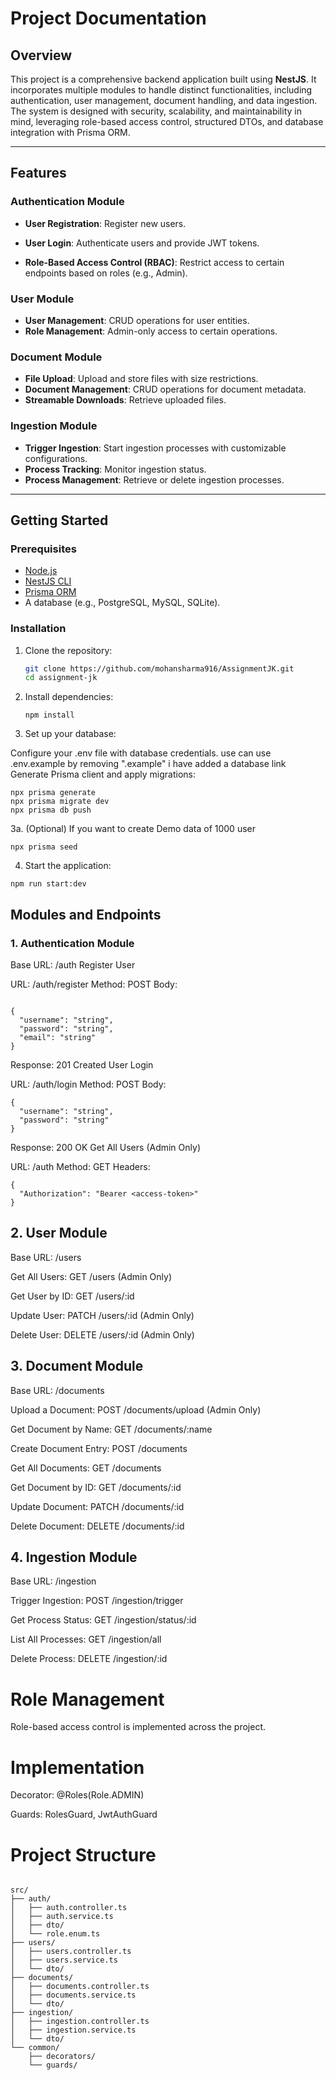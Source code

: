 # Project Documentation

## Overview

This project is a comprehensive backend application built using **NestJS**. It incorporates multiple modules to handle distinct functionalities, including authentication, user management, document handling, and data ingestion. The system is designed with security, scalability, and maintainability in mind, leveraging role-based access control, structured DTOs, and database integration with Prisma ORM.

---

## Features




### Authentication Module



- **User Registration**: Register new users.

- **User Login**: Authenticate users and provide JWT tokens.

- **Role-Based Access Control (RBAC)**: Restrict access to certain endpoints based on roles (e.g., Admin).

### User Module
- **User Management**: CRUD operations for user entities.
- **Role Management**: Admin-only access to certain operations.

### Document Module
- **File Upload**: Upload and store files with size restrictions.
- **Document Management**: CRUD operations for document metadata.
- **Streamable Downloads**: Retrieve uploaded files.

### Ingestion Module
- **Trigger Ingestion**: Start ingestion processes with customizable configurations.
- **Process Tracking**: Monitor ingestion status.
- **Process Management**: Retrieve or delete ingestion processes.

---

## Getting Started

### Prerequisites

- [Node.js](https://nodejs.org/)
- [NestJS CLI](https://docs.nestjs.com/)
- [Prisma ORM](https://www.prisma.io/)
- A database (e.g., PostgreSQL, MySQL, SQLite).

### Installation

1. Clone the repository:
   ```bash
   git clone https://github.com/mohansharma916/AssignmentJK.git
   cd assignment-jk

   ```

2. Install dependencies:
    ```
    npm install
    ```

3. Set up your database:

Configure your .env file with database credentials.
use can use .env.example by removing ".example" i have added a database link 
Generate Prisma client and apply migrations:

```
npx prisma generate
npx prisma migrate dev
npx prisma db push 

```



3a. (Optional) If you want to create Demo data of 1000 user 

```
npx prisma seed

```

4. Start the application:

```
npm run start:dev

```

## Modules and Endpoints
### 1. Authentication Module

Base URL: /auth
Register User

URL: /auth/register
Method: POST
Body:
```

{
  "username": "string",
  "password": "string",
  "email": "string"
}
```
Response: 201 Created
User Login

URL: /auth/login
Method: POST
Body:
```
{
  "username": "string",
  "password": "string"
}

```
Response: 200 OK
Get All Users (Admin Only)

URL: /auth
Method: GET
Headers:
```
{
  "Authorization": "Bearer <access-token>"
}
```

## 2. User Module

Base URL: /users

Get All Users: GET /users (Admin Only)

Get User by ID: GET /users/:id

Update User: PATCH /users/:id (Admin Only)

Delete User: DELETE /users/:id (Admin Only)


## 3. Document Module

Base URL: /documents

Upload a Document: POST /documents/upload (Admin Only)

Get Document by Name: GET /documents/:name

Create Document Entry: POST /documents

Get All Documents: GET /documents

Get Document by ID: GET /documents/:id

Update Document: PATCH /documents/:id

Delete Document: DELETE /documents/:id


## 4. Ingestion Module

Base URL: /ingestion

Trigger Ingestion: POST /ingestion/trigger

Get Process Status: GET /ingestion/status/:id

List All Processes: GET /ingestion/all

Delete Process: DELETE /ingestion/:id

# Role Management

Role-based access control is implemented across the project.


# Implementation
Decorator: @Roles(Role.ADMIN)

Guards: RolesGuard, JwtAuthGuard



# Project Structure
```

src/
├── auth/
│   ├── auth.controller.ts
│   ├── auth.service.ts
│   ├── dto/
│   └── role.enum.ts
├── users/
│   ├── users.controller.ts
│   ├── users.service.ts
│   └── dto/
├── documents/
│   ├── documents.controller.ts
│   ├── documents.service.ts
│   └── dto/
├── ingestion/
│   ├── ingestion.controller.ts
│   ├── ingestion.service.ts
│   └── dto/
└── common/
    ├── decorators/
    └── guards/
```

